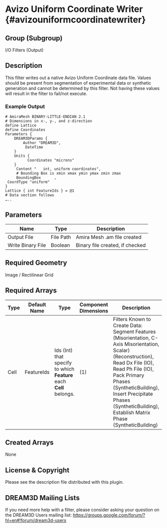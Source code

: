 Avizo Uniform Coordinate Writer {#avizouniformcoordinatewriter}
===========

## Group (Subgroup) ##
I/O Filters (Output)

## Description ##

This filter writes out a native Avizo Uniform Coordinate data file. Values should be present from segmentation of experimental data or synthetic generation and cannot be determined by this filter. Not having these values will result in the filter to fail/not execute.

### Example Output ###


	# AmiraMesh BINARY-LITTLE-ENDIAN 2.1
	# Dimensions in x-, y-, and z-direction
	define Lattice
	define Coordinates
	Parameters {
	    DREAM3DParams {
	        Author "DREAM3D",
	         DateTime     
	    }
	    Units {
	          Coordinates "microns"
	    }
	     Content "   int, uniform coordinates",
	     # Bounding Box is xmin xmax ymin ymax zmin zmax
	     BoundingBox      ,
	 CoordType "uniform"
    }
	Lattice { int FeatureIds } = @1
	# Data section follows
	….. 

## Parameters ##
| Name | Type | Description |
|------|------| ----------- |
| Output File | File Path | Amira Mesh .am file created|
| Write Binary File | Boolean | Binary file created, if checked |


## Required Geometry ##
Image / Rectilinear Grid


## Required Arrays ##

| Type | Default Name | Type | Component Dimensions | Description |
|------|--------------|-------------|---------|-----|
| Cell | FeatureIds | Ids (Int) that specify to which **Feature** each **Cell** belongs. | (1) | Filters Known to Create Data: Segment Features (Misorientation, C-Axis Misorientation, Scalar) (Reconstruction), Read Dx File (IO), Read Ph File (IO), Pack Primary Phases (SyntheticBuilding), Insert Precipitate Phases (SyntheticBuilding), Establish Matrix Phase (SyntheticBuilding)


## Created Arrays ##
None



## License & Copyright ##

Please see the description file distributed with this plugin.

## DREAM3D Mailing Lists ##

If you need more help with a filter, please consider asking your question on the DREAM3D Users mailing list:
https://groups.google.com/forum/?hl=en#!forum/dream3d-users


